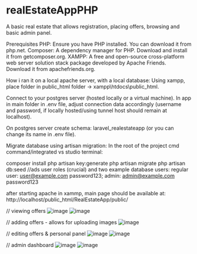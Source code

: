 # realEstateAppPHP
A basic real estate that allows registration, placing offers, browsing and basic admin panel.

Prerequisites
PHP: Ensure you have PHP installed. You can download it from php.net.
Composer: A dependency manager for PHP. Download and install it from getcomposer.org.
XAMPP: A free and open-source cross-platform web server solution stack package developed by Apache Friends. Download it from apachefriends.org.

How i ran it on a local apache server, with a local database:
Using xampp, place folder in public_html folder -> xampp\htdocs\public_html.

Connect to your postgres server (hosted locally or a virtual machine).
In app in main folder in .env file, adjust connection data accordingly (username and password, if locally hosted/using tunnel host should remain at localhost).

On postgres server create schema: laravel_realestateapp (or you can change its name in .env file).

Migrate database using artisan migration:
In the root of the project cmd command/integrated vs studio terminal:

composer install
php artisan key:generate
php artisan migrate
php artisan db:seed
//ads user roles (crucial) and two example database users: regular user: user@example.com password123; admin: admin@example.com password123

after starting apache in xammp, main page should be available at:
http://localhost/public_html/RealEstateApp/public/

// viewing offers
![image](https://github.com/JohnMorphy/realEstateAppPHP/assets/92916894/dda2a7bb-cd92-422d-9e24-daa7ecf5d8cf)
![image](https://github.com/JohnMorphy/realEstateAppPHP/assets/92916894/bab10288-bce1-4109-b991-6550e0b51300)

// adding offers - allows for uploading images
![image](https://github.com/JohnMorphy/realEstateAppPHP/assets/92916894/f4b5baaf-8f7f-491f-b354-b230ecce7fdd)

// editing offers & personal panel
![image](https://github.com/JohnMorphy/realEstateAppPHP/assets/92916894/aa589147-9767-4146-9284-6f64f8e6a95a)
![image](https://github.com/JohnMorphy/realEstateAppPHP/assets/92916894/a83301e4-f7a6-4194-8815-d540fdd0e28f)

// admin dashboard
![image](https://github.com/JohnMorphy/realEstateAppPHP/assets/92916894/b2f0bb44-c2a1-4bf5-9334-4802d424d9c4)
![image](https://github.com/JohnMorphy/realEstateAppPHP/assets/92916894/b3e23021-0077-407d-86ee-1fb71818fe98)

